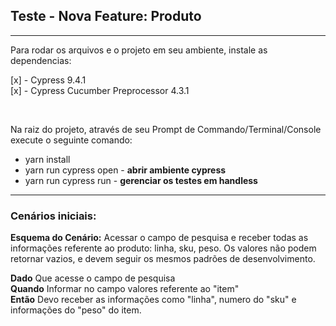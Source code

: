 <h2> Teste - Nova Feature: Produto</h2>
<hr>

<span> Para rodar os arquivos e o projeto em seu ambiente, instale as dependencias: </span>

[x] - Cypress 9.4.1 </br>
[x] - Cypress Cucumber Preprocessor 4.3.1

<br>

<span>Na raiz do projeto, através de seu Prompt de Commando/Terminal/Console execute o seguinte comando:</span>
<ul>
    <li> yarn install
    <li> yarn run cypress open - <b>abrir ambiente cypress</b>
    <li> yarn run cypress run - <b>gerenciar os testes em handless</b>

</ul>
<hr>

<h3> Cenários iniciais: </h3>

<b>Esquema do Cenário:</b> Acessar o campo de pesquisa e receber todas as informações referente ao produto: linha, sku, peso. Os valores não podem retornar vazios, e devem seguir os mesmos padrões de desenvolvimento.

<b>Dado</b> Que acesse o campo de pesquisa <br>
<b>Quando</b> Informar no campo valores referente ao "item" <br>
<b>Então</b> Devo receber as informações como "linha", numero do "sku" e informações do "peso" do item.

